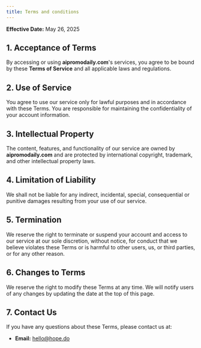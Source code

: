 ```yaml
---
title: Terms and conditions
---
```


**Effective Date:** May 26, 2025

## 1. Acceptance of Terms

By accessing or using **aipromodaily.com**'s services, you agree to be bound by these **Terms of Service** and all applicable laws and regulations.

## 2. Use of Service

You agree to use our service only for lawful purposes and in accordance with these Terms. You are responsible for maintaining the confidentiality of your account information.

## 3. Intellectual Property

The content, features, and functionality of our service are owned by **aipromodaily.com** and are protected by international copyright, trademark, and other intellectual property laws.

## 4. Limitation of Liability

We shall not be liable for any indirect, incidental, special, consequential or punitive damages resulting from your use of our service.

## 5. Termination

We reserve the right to terminate or suspend your account and access to our service at our sole discretion, without notice, for conduct that we believe violates these Terms or is harmful to other users, us, or third parties, or for any other reason.

## 6. Changes to Terms

We reserve the right to modify these Terms at any time. We will notify users of any changes by updating the date at the top of this page.

## 7. Contact Us

If you have any questions about these Terms, please contact us at:

* **Email:** hello@hope.do